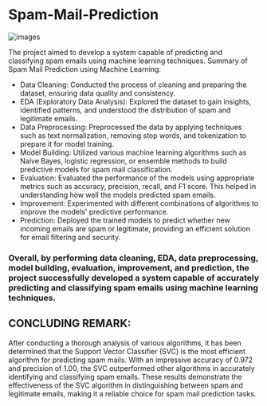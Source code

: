 # Spam-Mail-Prediction

![images](https://github.com/shubham19nijwala/Spam-Mail-Prediction-using-Machine-Learning/assets/130289158/69b41476-52f0-42d0-8f01-2822f5d13e53)

The project aimed to develop a system capable of predicting and classifying spam emails using machine learning techniques.
Summary of Spam Mail Prediction using Machine Learning:
+ Data Cleaning: Conducted the process of cleaning and preparing the dataset, ensuring data quality and consistency.
+ EDA (Exploratory Data Analysis): Explored the dataset to gain insights, identified patterns, and understood the distribution of spam and legitimate emails.
+ Data Preprocessing: Preprocessed the data by applying techniques such as text normalization, removing stop words, and tokenization to prepare it for model training.
+ Model Building: Utilized various machine learning algorithms such as Naive Bayes, logistic regression, or ensemble methods to build predictive models for spam mail classification.
+ Evaluation: Evaluated the performance of the models using appropriate metrics such as accuracy, precision, recall, and F1 score. This helped in understanding how well the models predicted spam emails.
+ Improvement: Experimented with different combinations of algorithms to improve the models' predictive performance.
+ Prediction: Deployed the trained models to predict whether new incoming emails are spam or legitimate, providing an efficient solution for email filtering and security.
### **Overall, by performing data cleaning, EDA, data preprocessing, model building, evaluation, improvement, and prediction, the project successfully developed a system capable of accurately predicting and classifying spam emails using machine learning techniques.**

## CONCLUDING REMARK:
After conducting a thorough analysis of various algorithms, it has been determined that the Support Vector Classifier (SVC) is the most efficient algorithm for predicting spam mails. With an impressive accuracy of 0.972 and precision of 1.00, the SVC outperformed other algorithms in accurately identifying and classifying spam emails. These results demonstrate the effectiveness of the SVC algorithm in distinguishing between spam and legitimate emails, making it a reliable choice for spam mail prediction tasks.
